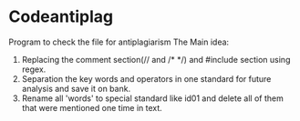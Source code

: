 # Codeantiplag
Program to check the file for antiplagiarism
The Main idea:
1. Replacing the comment section(// and  /* */) and #include section using regex.
2. Separation the key words and operators in one standard for future analysis and save it on bank.
3. Rename all 'words' to special standard like id01 and delete all of them that were mentioned one time in text.
